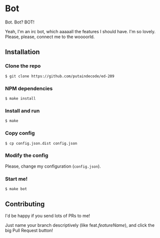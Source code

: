 Bot
===

Bot. Bot? BOT!

Yeah, I'm an irc bot, which aaaaall the features I should have. I'm so lovely.
Please, please, connect me to the woooorld.

## Installation

### Clone the repo

    $ git clone https://github.com/putaindecode/ed-209

### NPM dependencies

    $ make install

### Install and run 

    $ make

### Copy config

    $ cp config.json.dist config.json

### Modify the config

Please, change my configuration (`config.json`).

### Start me!

    $ make bot

## Contributing

I'd be happy if you send lots of PRs to me!

Just name your branch descriptively (like feat.*featureName*), and click the
big Pull Request button!


